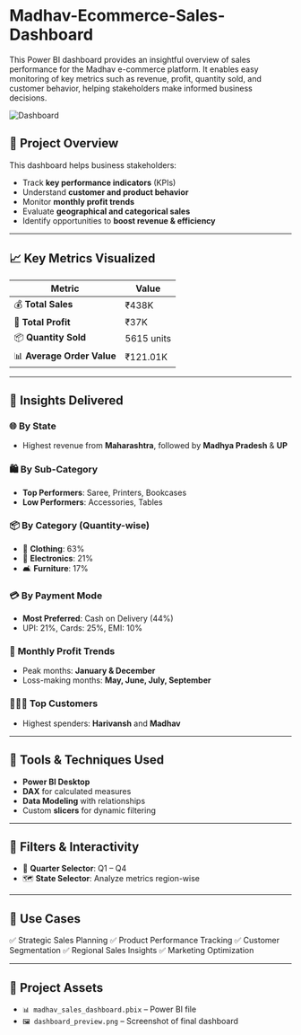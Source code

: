 # Madhav-Ecommerce-Sales-Dashboard
This Power BI dashboard provides an insightful overview of sales performance for the Madhav e-commerce platform. It enables easy monitoring of key metrics such as revenue, profit, quantity sold, and customer behavior, helping stakeholders make informed business decisions.

![Dashboard](https://github.com/user-attachments/assets/6b31d267-81a9-464d-9b4d-641f42e92f87)


## 🚀 Project Overview

This dashboard helps business stakeholders:

* Track **key performance indicators** (KPIs)
* Understand **customer and product behavior**
* Monitor **monthly profit trends**
* Evaluate **geographical and categorical sales**
* Identify opportunities to **boost revenue & efficiency**

---

## 📈 Key Metrics Visualized

| Metric                     | Value      |
| -------------------------- | ---------- |
| 💰 **Total Sales**         | ₹438K      |
| 🧾 **Total Profit**        | ₹37K       |
| 📦 **Quantity Sold**       | 5615 units |
| 📊 **Average Order Value** | ₹121.01K   |

---

## 📍 Insights Delivered

### 🌐 **By State**

* Highest revenue from **Maharashtra**, followed by **Madhya Pradesh** & **UP**

### 🛍️ **By Sub-Category**

* **Top Performers**: Saree, Printers, Bookcases
* **Low Performers**: Accessories, Tables

### 📦 **By Category (Quantity-wise)**

* 👗 **Clothing**: 63%
* 📱 **Electronics**: 21%
* 🛋️ **Furniture**: 17%

### 💳 **By Payment Mode**

* **Most Preferred**: Cash on Delivery (44%)
* UPI: 21%, Cards: 25%, EMI: 10%

### 📆 **Monthly Profit Trends**

* Peak months: **January & December**
* Loss-making months: **May, June, July, September**

### 🧑‍🤝‍🧑 **Top Customers**

* Highest spenders: **Harivansh** and **Madhav**

---

## 🧰 Tools & Techniques Used

* **Power BI Desktop**
* **DAX** for calculated measures
* **Data Modeling** with relationships
* Custom **slicers** for dynamic filtering

---

## 🔎 Filters & Interactivity

* 📅 **Quarter Selector**: Q1 – Q4
* 🗺️ **State Selector**: Analyze metrics region-wise

---

## 📌 Use Cases

✅ Strategic Sales Planning
✅ Product Performance Tracking
✅ Customer Segmentation
✅ Regional Sales Insights
✅ Marketing Optimization

---

## 📁 Project Assets

* `📊 madhav_sales_dashboard.pbix` – Power BI file
* `🖼️ dashboard_preview.png` – Screenshot of final dashboard




